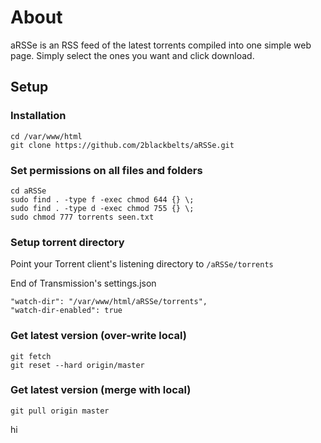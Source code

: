 # About
aRSSe is an RSS feed of the latest torrents compiled into one simple web page. Simply select the ones you want and click download. 

## Setup

### Installation
```
cd /var/www/html
git clone https://github.com/2blackbelts/aRSSe.git

```

### Set permissions on all files and folders
```
cd aRSSe
sudo find . -type f -exec chmod 644 {} \;
sudo find . -type d -exec chmod 755 {} \;
sudo chmod 777 torrents seen.txt
```

### Setup torrent directory
Point your Torrent client's listening directory to ```/aRSSe/torrents```

End of Transmission's settings.json
```
"watch-dir": "/var/www/html/aRSSe/torrents",
"watch-dir-enabled": true
```

### Get latest version (over-write local)
```
git fetch
git reset --hard origin/master
```
### Get latest version (merge with local)
```
git pull origin master
```

hi
